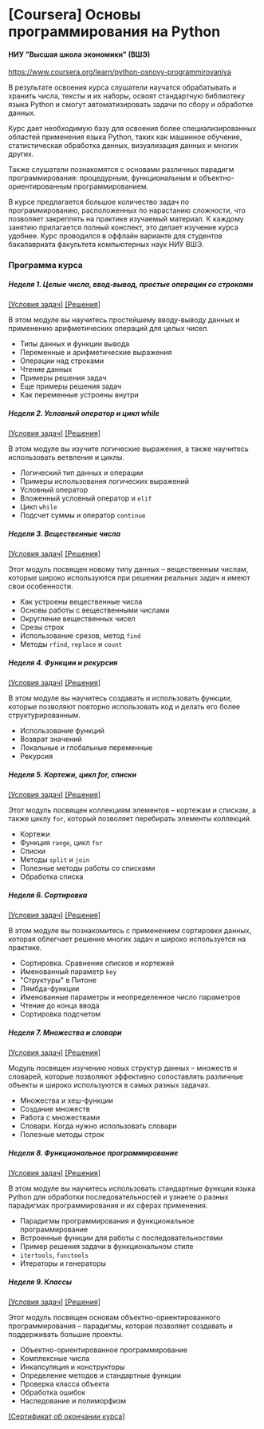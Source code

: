 # [Coursera] Основы программирования на Python
#### НИУ "Высшая школа экономики" (ВШЭ)
https://www.coursera.org/learn/python-osnovy-programmirovaniya

В результате освоения курса слушатели научатся обрабатывать и хранить числа, тексты и их наборы, 
освоят стандартную библиотеку языка Python и смогут автоматизировать задачи по сбору и обработке данных. 

Курс дает необходимую базу для освоения более специализированных областей применения языка Python, 
таких как машинное обучение, статистическая обработка данных, визуализация данных и многих других. 

Также слушатели познакомятся с основами различных парадигм программирования: процедурным, функциональным и 
объектно-ориентированным программированием.

В курсе предлагается большое количество задач по программированию, расположенных по нарастанию сложности, 
что позволяет закреплять на практике изучаемый материал. К каждому занятию прилагается полный конспект, 
это делает изучение курса удобнее. Курс проводился в оффлайн варианте для студентов бакалавриата факультета 
компьютерных наук НИУ ВШЭ.

### Программа курса
##### Неделя 1. Целые числа, ввод-вывод, простые операции со строками
<a href="tasks/week-1.md">[Условия задач]</a> <a href="solutions/week-1">[Решения]</a>

В этом модуле вы научитесь простейшему вводу-выводу данных и применению арифметических операций для целых чисел.

* Типы данных и функции вывода
* Переменные и арифметические выражения
* Операции над строками
* Чтение данных
* Примеры решения задач
* Еще примеры решения задач
* Как переменные устроены внутри



##### Неделя 2. Условный оператор и цикл while
<a href="tasks/week-2.md">[Условия задач]</a> <a href="solutions/week-2">[Решения]</a>

В этом модуле вы изучите логические выражения, а также научитесь использовать ветвления и циклы.

* Логический тип данных и операции
* Примеры использования логических выражений
* Условный оператор
* Вложенный условный оператор и `elif`
* Цикл `while`
* Подсчет суммы и оператор `continue`


##### Неделя 3. Вещественные числа
<a href="tasks/week-3.md">[Условия задач]</a> <a href="solutions/week-3">[Решения]</a>

Этот модуль посвящен новому типу данных – вещественным числам, которые широко используются 
при решении реальных задач и имеют свои особенности.

* Как устроены вещественные числа
* Основы работы с вещественными числами
* Округление вещественных чисел
* Срезы строк
* Использование срезов, метод `find`
* Методы `rfind`, `replace` и `count`


##### Неделя 4. Функции и рекурсия
<a href="tasks/week-4.md">[Условия задач]</a> <a href="solutions/week-4">[Решения]</a>

В этом модуле вы научитесь создавать и использовать функции, которые позволяют повторно использовать код 
и делать его более структурированным.

* Использование функций
* Возврат значений
* Локальные и глобальные переменные
* Рекурсия


##### Неделя 5. Кортежи, цикл for, списки
<a href="tasks/week-5.md">[Условия задач]</a> <a href="solutions/week-5">[Решения]</a>

Этот модуль посвящен коллекциям элементов – кортежам и спискам, а также циклу `for`, 
который позволяет перебирать элементы коллекций.

* Кортежи
* Функция `range`, цикл `for`
* Списки
* Методы `split` и `join`
* Полезные методы работы со списками
* Обработка списка


##### Неделя 6. Сортировка
<a href="tasks/week-6.md">[Условия задач]</a> <a href="solutions/week-6">[Решения]</a>

В этом модуле вы познакомитесь с применением сортировки данных, которая облегчает решение многих задач 
и широко используется на практике.

* Сортировка. Сравнение списков и кортежей
* Именованный параметр `key`
* "Структуры" в Питоне
* Лямбда-функции
* Именованные параметры и неопределенное число параметров
* Чтение до конца ввода
* Сортировка подсчетом


##### Неделя 7. Множества и словари
<a href="tasks/week-7.md">[Условия задач]</a> <a href="solutions/week-7">[Решения]</a>

Модуль посвящен изучению новых структур данных – множеств и словарей, которые позволяют эффективно 
сопоставлять различные объекты и широко используются в самых разных задачах.

* Множества и хеш-функции
* Создание множеств
* Работа с множествами
* Словари. Когда нужно использовать словари
* Полезные методы строк


##### Неделя 8. Функциональное программирование
<a href="tasks/week-8.md">[Условия задач]</a> <a href="solutions/week-8">[Решения]</a>

В этом модуле вы научитесь использовать стандартные функции языка Python для обработки последовательностей 
и узнаете о разных парадигмах программирования и их сферах применения.

* Парадигмы программирования и функциональное программирование
* Встроенные функции для работы с последовательностями
* Пример решения задачи в функциональном стиле
* `itertools`, `functools`
* Итераторы и генераторы


##### Неделя 9. Классы
<a href="tasks/week-9.md">[Условия задач]</a> <a href="solutions/week-9">[Решения]</a>

Этот модуль посвящен основам объектно-ориентированного программирования – парадигмы, которая позволяет 
создавать и поддерживать большие проекты.

* Объектно-ориентированное программирование
* Комплексные числа
* Инкапсуляция и конструкторы
* Определение методов и стандартные функции
* Проверка класса объекта
* Обработка ошибок
* Наследование и полиморфизм

<a href="https://www.coursera.org/account/accomplishments/certificate/QST4RT566UV9">[Сертификат об окончании курса]</a>
